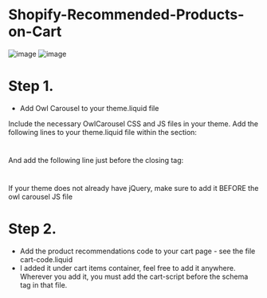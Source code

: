 # Shopify-Recommended-Products-on-Cart

![image](https://user-images.githubusercontent.com/1571083/231435900-9757355e-e5f3-4c60-b2be-b7e8bb2f47fe.png)
![image](https://user-images.githubusercontent.com/1571083/231435940-da39a4e4-fea9-4bd7-81e5-529179561b68.png)

# Step 1. 
- Add Owl Carousel to your theme.liquid file

Include the necessary OwlCarousel CSS and JS files in your theme. Add the following lines to your theme.liquid file within the <head> section:
# <link rel="stylesheet" href="https://cdnjs.cloudflare.com/ajax/libs/OwlCarousel2/2.3.4/assets/owl.carousel.min.css" />
# <link rel="stylesheet" href="https://cdnjs.cloudflare.com/ajax/libs/OwlCarousel2/2.3.4/assets/owl.theme.default.min.css" />

And add the following line just before the closing </body> tag:
# <script src="https://cdnjs.cloudflare.com/ajax/libs/OwlCarousel2/2.3.4/owl.carousel.min.js"></script>

If your theme does not already have jQuery, make sure to add it BEFORE the owl carousel JS file
# <script src="https://cdnjs.cloudflare.com/ajax/libs/jquery/3.6.4/jquery.min.js" integrity="sha512-pumBsjNRGGqkPzKHndZMaAG+bir374sORyzM3uulLV14lN5LyykqNk8eEeUlUkB3U0M4FApyaHraT65ihJhDpQ==" crossorigin="anonymous" referrerpolicy="no-referrer"></script>

# Step 2. 
- Add the product recommendations code to your cart page - see the file cart-code.liquid 
- I added it under cart items container, feel free to add it anywhere. Wherever you add it, you must add the cart-script before the schema tag in that file.
